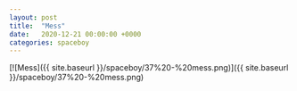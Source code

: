 ```yaml
---
layout: post
title:  "Mess"
date:   2020-12-21 00:00:00 +0000
categories: spaceboy
---
```


[![Mess]({{ site.baseurl }}/spaceboy/37%20-%20mess.png)]({{ site.baseurl }}/spaceboy/37%20-%20mess.png)

